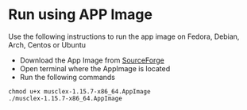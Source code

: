 # Run using APP Image 
Use the following instructions to run the app image on Fedora, Debian, Arch, Centos or Ubuntu
- Download the App Image from [SourceForge](https://sourceforge.net/projects/musclex/files/)
- Open terminal where the AppImage is located
- Run the following commands
```
chmod u+x musclex-1.15.7-x86_64.AppImage
./musclex-1.15.7-x86_64.AppImage
```

